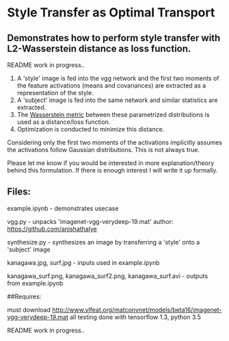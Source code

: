 # Style Transfer as Optimal Transport 

## Demonstrates how to perform style transfer with L2-Wasserstein distance as loss function. 

README work in progress..


1. A 'style' image is fed into the vgg network and the first two moments of the feature activations (means and covariances) are extracted as a representation of the style.
2. A 'subject' image is fed into the same network and similar statistics are extracted. 
3. The [Wasserstein metric](https://en.wikipedia.org/wiki/Wasserstein_metric) between these parametrized distributions is used as a distance/loss function. 
4. Optimization is conducted to minimize this distance. 

Considering only the first two moments of the activations implicitly assumes the activations follow Gaussian distributions. This is not always true. 

Please let me know if you would be interested in more explanation/theory behind this formulation. If there is enough interest I will write it up formally. 

## Files:
example.ipynb - demonstrates usecase

vgg.py - unpacks 'imagenet-vgg-verydeep-19.mat' author: https://github.com/anishathalye

synthesize.py - synthesizes an image by transferring a 'style' onto a 'subject' image

kanagawa.jpg, surf.jpg - inputs used in example.ipynb

kanagawa_surf.png, kanagawa_surf2.png, kanagawa_surf.avi - outputs from example.ipynb

##Requires: 

must download http://www.vlfeat.org/matconvnet/models/beta16/imagenet-vgg-verydeep-19.mat 
all testing done with tensorflow 1.3, python 3.5

README work in progress..

